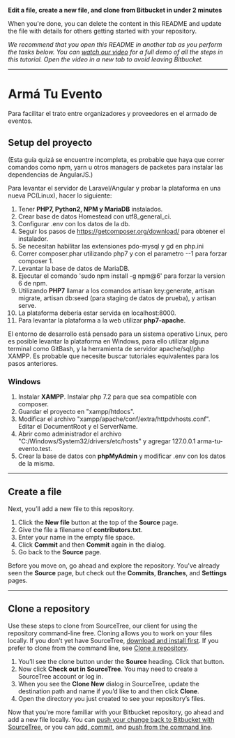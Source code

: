 **Edit a file, create a new file, and clone from Bitbucket in under 2 minutes**

When you're done, you can delete the content in this README and update the file with details for others getting started with your repository.

*We recommend that you open this README in another tab as you perform the tasks below. You can [watch our video](https://youtu.be/0ocf7u76WSo) for a full demo of all the steps in this tutorial. Open the video in a new tab to avoid leaving Bitbucket.*

---

# Armá Tu Evento
Para facilitar el trato entre organizadores y proveedores en el armado de eventos.

## Setup del proyecto

(Esta guía quizá se encuentre incompleta, es probable que haya que correr comandos como npm, yarn u otros managers de packetes para instalar las dependencias de AngularJS.)

Para levantar el servidor de Laravel/Angular y probar la plataforma
en una nueva PC(Linux), hacer lo siguiente:

1. Tener **PHP7, Python2, NPM y MariaDB** instalados.
2. Crear base de datos Homestead con utf8_general_ci.
3. Configurar .env con los datos de la db.
4. Seguir los pasos de https://getcomposer.org/download/ para obtener el instalador.
5. Se necesitan habilitar las extensiones pdo-mysql y gd en php.ini
6. Correr composer.phar utilizando php7 y con el parametro --1 para forzar composer 1.
7. Levantar la base de datos de MariaDB.
8. Ejecutar el comando 'sudo npm install -g npm@6' para forzar la version 6 de npm.
9. Utilizando **PHP7** llamar a los comandos artisan key:generate, artisan migrate, artisan db:seed (para staging de datos de prueba), y artisan serve.
10. La plataforma debería estar servida en localhost:8000.
11. Para levantar la plataforma a la web utilizar **php7-apache**.

El entorno de desarrollo está pensado para un sistema operativo Linux, pero es posible levantar la plataforma
en Windows, para ello utilizar alguna terminal como GitBash, y la herramienta de servidor apache/sql/php XAMPP.
Es probable que necesite buscar tutoriales equivalentes para los pasos anteriores.

### Windows 
1. Instalar **XAMPP**. Instalar php 7.2 para que sea compatible con composer.
2. Guardar el proyecto en "xampp/htdocs".
3. Modificar el archivo "xampp/apache/conf/extra/httpdvhosts.conf". Editar el DocumentRoot y el ServerName.
4. Abrir como administrador el archivo "C:/Windows/System32/drivers/etc/hosts" y agregar 127.0.0.1 arma-tu-evento.test.
5. Crear la base de datos con **phpMyAdmin** y modificar .env con los datos de la misma.

---

## Create a file

Next, you’ll add a new file to this repository.

1. Click the **New file** button at the top of the **Source** page.
2. Give the file a filename of **contributors.txt**.
3. Enter your name in the empty file space.
4. Click **Commit** and then **Commit** again in the dialog.
5. Go back to the **Source** page.

Before you move on, go ahead and explore the repository. You've already seen the **Source** page, but check out the **Commits**, **Branches**, and **Settings** pages.

---

## Clone a repository

Use these steps to clone from SourceTree, our client for using the repository command-line free. Cloning allows you to work on your files locally. If you don't yet have SourceTree, [download and install first](https://www.sourcetreeapp.com/). If you prefer to clone from the command line, see [Clone a repository](https://confluence.atlassian.com/x/4whODQ).

1. You’ll see the clone button under the **Source** heading. Click that button.
2. Now click **Check out in SourceTree**. You may need to create a SourceTree account or log in.
3. When you see the **Clone New** dialog in SourceTree, update the destination path and name if you’d like to and then click **Clone**.
4. Open the directory you just created to see your repository’s files.

Now that you're more familiar with your Bitbucket repository, go ahead and add a new file locally. You can [push your change back to Bitbucket with SourceTree](https://confluence.atlassian.com/x/iqyBMg), or you can [add, commit,](https://confluence.atlassian.com/x/8QhODQ) and [push from the command line](https://confluence.atlassian.com/x/NQ0zDQ).
